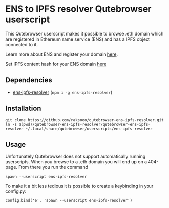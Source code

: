 # ENS to IPFS resolver Qutebrowser userscript
This Qutebrowser userscript makes it possible to browse .eth domain which are registered in Ethereum name service (ENS) and has a IPFS object connected to it.

Learn more about ENS and register your domain [here](https://ens.domains/).

Set IPFS content hash for your ENS domain [here](https://monkybrain.github.io/ipfs-to-ens/)

## Dependencies
* [ens-ipfs-resolver](https://www.npmjs.com/package/ens-ipfs-resolver) (`npm i -g ens-ipfs-resolver`)

## Installation
```
git clone https://github.com/raksooo/qutebrowser-ens-ipfs-resolver.git
ln -s $(pwd)/qutebrowser-ens-ipfs-resolver/qutebrowser-ens-ipfs-resolver ~/.local/share/qutebrowser/userscripts/ens-ipfs-resolver
```

## Usage
Unfortunately Qutebrowser does not support automatically running userscripts. When you browse to a .eth domain you will end up on a 404-page. From there you run the command
```
spawn --userscript ens-ipfs-resolver
```

To make it a bit less tedious it is possible to create a keybinding in your config.py:
```
config.bind('e', 'spawn --userscript ens-ipfs-resolver')
```

